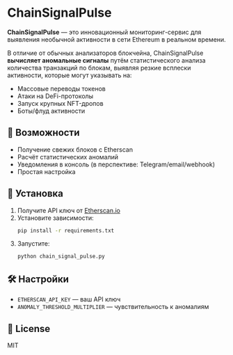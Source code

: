 # ChainSignalPulse

**ChainSignalPulse** — это инновационный мониторинг-сервис для выявления необычной активности в сети Ethereum в реальном времени.

В отличие от обычных анализаторов блокчейна, ChainSignalPulse **вычисляет аномальные сигналы** путём статистического анализа количества транзакций по блокам, выявляя резкие всплески активности, которые могут указывать на:

- Массовые переводы токенов
- Атаки на DeFi-протоколы
- Запуск крупных NFT-дропов
- Боты/флуд активности

## 🔧 Возможности

- Получение свежих блоков с Etherscan
- Расчёт статистических аномалий
- Уведомления в консоль (в перспективе: Telegram/email/webhook)
- Простая настройка

## 🚀 Установка

1. Получите API ключ от [Etherscan.io](https://etherscan.io/myapikey)
2. Установите зависимости:
   ```bash
   pip install -r requirements.txt
   ```
3. Запустите:
   ```bash
   python chain_signal_pulse.py
   ```

## 🛠 Настройки

- `ETHERSCAN_API_KEY` — ваш API ключ
- `ANOMALY_THRESHOLD_MULTIPLIER` — чувствительность к аномалиям

## 📄 License

MIT
